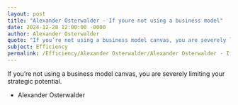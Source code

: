 ```yaml
---
layout: post
title: "Alexander Osterwalder - If youre not using a business model"
date: 2024-12-28 12:00:00 -0000
author: Alexander Osterwalder
quote: "If you’re not using a business model canvas, you are severely limiting your strategic potential."
subject: Efficiency
permalink: /Efficiency/Alexander Osterwalder/Alexander Osterwalder - If youre not using a business model
---
```


If you’re not using a business model canvas, you are severely limiting your strategic potential.

- Alexander Osterwalder
